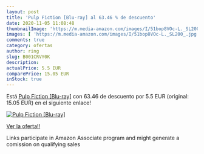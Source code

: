 ```yaml
---
layout: post
title: 'Pulp Fiction [Blu-ray] al 63.46 % de descuento'
date: 2020-11-05 11:08:48
thumbnailImage: 'https://m.media-amazon.com/images/I/51bop8VOc-L._SL200_.jpg'
images: [ 'https://m.media-amazon.com/images/I/51bop8VOc-L._SL200_.jpg' ]
comments: true
category: ofertas
author: ring
slug: B001CRVY0K
description:
actualPrice: 5.5 EUR
comparePrice: 15.05 EUR
inStock: true
---
```


Está [Pulp Fiction [Blu-ray]](https://www.amazon.fr/dp/B001CRVY0K/?tag=tolees0d-21) con 63.46 de descuento por 5.5 EUR (original: 15.05 EUR) en el siguiente enlace!

[![Pulp Fiction [Blu-ray]](https://m.media-amazon.com/images/I/51bop8VOc-L._SL200_.jpg)](https://www.amazon.fr/dp/B001CRVY0K/?tag=tolees0d-21)

[Ver la oferta!!](https://www.amazon.fr/dp/B001CRVY0K/?tag=tolees0d-21)

Links participate in Amazon Associate program and might generate a comission on qualifying sales


